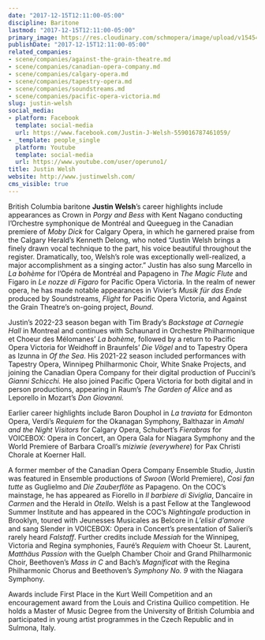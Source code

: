 ```yaml
---
date: "2017-12-15T12:11:00-05:00"
discipline: Baritone
lastmod: "2017-12-15T12:11:00-05:00"
primary_image: https://res.cloudinary.com/schmopera/image/upload/v1545409169/media/webhook-uploads/1513357759438/Justin%20New%20headshot%20for%20web.jpg.jpg
publishDate: "2017-12-15T12:11:00-05:00"
related_companies:
- scene/companies/against-the-grain-theatre.md
- scene/companies/canadian-opera-company.md
- scene/companies/calgary-opera.md
- scene/companies/tapestry-opera.md
- scene/companies/soundstreams.md
- scene/companies/pacific-opera-victoria.md
slug: justin-welsh
social_media:
- platform: Facebook
  template: social-media
  url: https://www.facebook.com/Justin-J-Welsh-559016787461059/
- _template: people_single
  platform: Youtube
  template: social-media
  url: https://www.youtube.com/user/operuno1/
title: Justin Welsh
website: http://www.justinwelsh.com/
cms_visible: true
---
```

British Columbia baritone **Justin Welsh**’s career highlights include appearances as Crown in _Porgy and Bess_ with Kent Nagano conducting l’Orchestre symphonique de Montréal and Queegueg in the Canadian premiere of _Moby Dick_ for Calgary Opera, in which he garnered praise from the Calgary Herald’s Kenneth Delong, who noted “Justin Welsh brings a finely drawn vocal technique to the part, his voice beautiful throughout the register. Dramatically, too, Welsh’s role was exceptionally well-realized, a major accomplishment as a singing actor.” Justin has also sung Marcello in _La bohème_ for l’Opéra de Montréal and Papageno in _The Magic Flute_ and Figaro in _Le nozze di Figaro_ for Pacific Opera Victoria. In the realm of newer opera, he has made notable appearances in Vivier’s _Musik für das Ende_ produced by Soundstreams, _Flight_ for Pacific Opera Victoria, and Against the Grain Theatre’s on-going project, _Bound_.

Justin’s 2022-23 season began with Tim Brady’s _Backstage at Carnegie Hall_ in Montreal and continues with Schaunard in Orchestre Philharmonique et Choeur des Mélomanes’ _La bohème,_ followed by a return to Pacific Opera Victoria for Weidhoff in Braunfels’ _Die Vögel_ and to Tapestry Opera as Izunna in _Of the Sea_. His 2021-22 season included performances with Tapestry Opera, Winnipeg Philharmonic Choir, White Snake Projects, and joining the Canadian Opera Company for their digital production of Puccini’s _Gianni Schicchi._ He also joined Pacific Opera Victoria for both digital and in person productions, appearing in Raum’s _The Garden of Alice_ and as Leporello in Mozart’s _Don Giovanni._

Earlier career highlights include Baron Douphol in _La traviata_ for Edmonton Opera, Verdi’s _Requiem_ for the Okanagan Symphony, Balthazar in _Amahl and the Night Visitors_ for Calgary Opera, Schubert’s _Fierabras_ for VOICEBOX: Opera in Concert, an Opera Gala for Niagara Symphony and the World Premiere of Barbara Croall’s _miziwie (everywhere_) for Pax Christi Chorale at Koerner Hall.

A former member of the Canadian Opera Company Ensemble Studio, Justin was featured in Ensemble productions of _Swoon_ (World Premiere), _Così fan tutte_ as Guglielmo and _Die Zauberflöte_ as Papageno. On the COC’s mainstage, he has appeared as Fiorello in _Il barbiere di Siviglia_, Dancaïre in _Carmen_ and the Herald in _Otello_. Welsh is a past Fellow at the Tanglewood Summer Institute and has appeared in the COC’s _Nightingale_ production in Brooklyn, toured with Jeunesses Musicales as Belcore in _L’elisir d’amore_ and sang Slender in VOICEBOX: Opera in Concert’s presentation of Salieri’s rarely heard _Falstaff_. Further credits include _Messiah_ for the Winnipeg, Victoria and Regina symphonies, Fauré’s _Requiem_ with Choeur St. Laurent, _Matthäus Passion_ with the Guelph Chamber Choir and Grand Philharmonic Choir, Beethoven’s _Mass in C_ and Bach’s _Magnificat_ with the Regina Philharmonic Chorus and Beethoven’s _Symphony No. 9_ with the Niagara Symphony.

Awards include First Place in the Kurt Weill Competition and an encouragement award from the Louis and Cristina Quilico competition. He holds a Master of Music Degree from the University of British Columbia and participated in young artist programmes in the Czech Republic and in Sulmona, Italy.